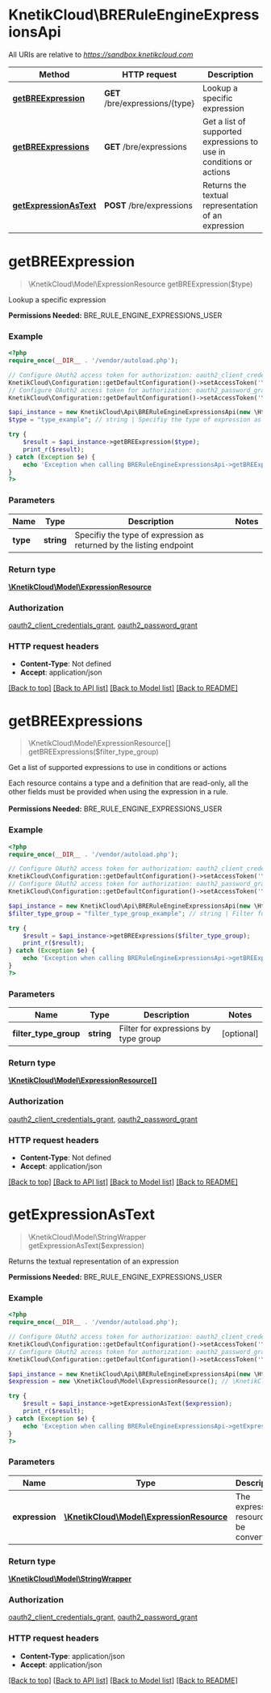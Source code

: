 # KnetikCloud\BRERuleEngineExpressionsApi

All URIs are relative to *https://sandbox.knetikcloud.com*

Method | HTTP request | Description
------------- | ------------- | -------------
[**getBREExpression**](BRERuleEngineExpressionsApi.md#getBREExpression) | **GET** /bre/expressions/{type} | Lookup a specific expression
[**getBREExpressions**](BRERuleEngineExpressionsApi.md#getBREExpressions) | **GET** /bre/expressions | Get a list of supported expressions to use in conditions or actions
[**getExpressionAsText**](BRERuleEngineExpressionsApi.md#getExpressionAsText) | **POST** /bre/expressions | Returns the textual representation of an expression


# **getBREExpression**
> \KnetikCloud\Model\ExpressionResource getBREExpression($type)

Lookup a specific expression

<b>Permissions Needed:</b> BRE_RULE_ENGINE_EXPRESSIONS_USER

### Example
```php
<?php
require_once(__DIR__ . '/vendor/autoload.php');

// Configure OAuth2 access token for authorization: oauth2_client_credentials_grant
KnetikCloud\Configuration::getDefaultConfiguration()->setAccessToken('YOUR_ACCESS_TOKEN');
// Configure OAuth2 access token for authorization: oauth2_password_grant
KnetikCloud\Configuration::getDefaultConfiguration()->setAccessToken('YOUR_ACCESS_TOKEN');

$api_instance = new KnetikCloud\Api\BRERuleEngineExpressionsApi(new \Http\Adapter\Guzzle6\Client());
$type = "type_example"; // string | Specifiy the type of expression as returned by the listing endpoint

try {
    $result = $api_instance->getBREExpression($type);
    print_r($result);
} catch (Exception $e) {
    echo 'Exception when calling BRERuleEngineExpressionsApi->getBREExpression: ', $e->getMessage(), PHP_EOL;
}
?>
```

### Parameters

Name | Type | Description  | Notes
------------- | ------------- | ------------- | -------------
 **type** | **string**| Specifiy the type of expression as returned by the listing endpoint |

### Return type

[**\KnetikCloud\Model\ExpressionResource**](../Model/ExpressionResource.md)

### Authorization

[oauth2_client_credentials_grant](../../README.md#oauth2_client_credentials_grant), [oauth2_password_grant](../../README.md#oauth2_password_grant)

### HTTP request headers

 - **Content-Type**: Not defined
 - **Accept**: application/json

[[Back to top]](#) [[Back to API list]](../../README.md#documentation-for-api-endpoints) [[Back to Model list]](../../README.md#documentation-for-models) [[Back to README]](../../README.md)

# **getBREExpressions**
> \KnetikCloud\Model\ExpressionResource[] getBREExpressions($filter_type_group)

Get a list of supported expressions to use in conditions or actions

Each resource contains a type and a definition that are read-only, all the other fields must be provided when using the expression in a rule. <br><br><b>Permissions Needed:</b> BRE_RULE_ENGINE_EXPRESSIONS_USER

### Example
```php
<?php
require_once(__DIR__ . '/vendor/autoload.php');

// Configure OAuth2 access token for authorization: oauth2_client_credentials_grant
KnetikCloud\Configuration::getDefaultConfiguration()->setAccessToken('YOUR_ACCESS_TOKEN');
// Configure OAuth2 access token for authorization: oauth2_password_grant
KnetikCloud\Configuration::getDefaultConfiguration()->setAccessToken('YOUR_ACCESS_TOKEN');

$api_instance = new KnetikCloud\Api\BRERuleEngineExpressionsApi(new \Http\Adapter\Guzzle6\Client());
$filter_type_group = "filter_type_group_example"; // string | Filter for expressions by type group

try {
    $result = $api_instance->getBREExpressions($filter_type_group);
    print_r($result);
} catch (Exception $e) {
    echo 'Exception when calling BRERuleEngineExpressionsApi->getBREExpressions: ', $e->getMessage(), PHP_EOL;
}
?>
```

### Parameters

Name | Type | Description  | Notes
------------- | ------------- | ------------- | -------------
 **filter_type_group** | **string**| Filter for expressions by type group | [optional]

### Return type

[**\KnetikCloud\Model\ExpressionResource[]**](../Model/ExpressionResource.md)

### Authorization

[oauth2_client_credentials_grant](../../README.md#oauth2_client_credentials_grant), [oauth2_password_grant](../../README.md#oauth2_password_grant)

### HTTP request headers

 - **Content-Type**: Not defined
 - **Accept**: application/json

[[Back to top]](#) [[Back to API list]](../../README.md#documentation-for-api-endpoints) [[Back to Model list]](../../README.md#documentation-for-models) [[Back to README]](../../README.md)

# **getExpressionAsText**
> \KnetikCloud\Model\StringWrapper getExpressionAsText($expression)

Returns the textual representation of an expression

<b>Permissions Needed:</b> BRE_RULE_ENGINE_EXPRESSIONS_USER

### Example
```php
<?php
require_once(__DIR__ . '/vendor/autoload.php');

// Configure OAuth2 access token for authorization: oauth2_client_credentials_grant
KnetikCloud\Configuration::getDefaultConfiguration()->setAccessToken('YOUR_ACCESS_TOKEN');
// Configure OAuth2 access token for authorization: oauth2_password_grant
KnetikCloud\Configuration::getDefaultConfiguration()->setAccessToken('YOUR_ACCESS_TOKEN');

$api_instance = new KnetikCloud\Api\BRERuleEngineExpressionsApi(new \Http\Adapter\Guzzle6\Client());
$expression = new \KnetikCloud\Model\ExpressionResource(); // \KnetikCloud\Model\ExpressionResource | The expression resource to be converted

try {
    $result = $api_instance->getExpressionAsText($expression);
    print_r($result);
} catch (Exception $e) {
    echo 'Exception when calling BRERuleEngineExpressionsApi->getExpressionAsText: ', $e->getMessage(), PHP_EOL;
}
?>
```

### Parameters

Name | Type | Description  | Notes
------------- | ------------- | ------------- | -------------
 **expression** | [**\KnetikCloud\Model\ExpressionResource**](../Model/ExpressionResource.md)| The expression resource to be converted | [optional]

### Return type

[**\KnetikCloud\Model\StringWrapper**](../Model/StringWrapper.md)

### Authorization

[oauth2_client_credentials_grant](../../README.md#oauth2_client_credentials_grant), [oauth2_password_grant](../../README.md#oauth2_password_grant)

### HTTP request headers

 - **Content-Type**: application/json
 - **Accept**: application/json

[[Back to top]](#) [[Back to API list]](../../README.md#documentation-for-api-endpoints) [[Back to Model list]](../../README.md#documentation-for-models) [[Back to README]](../../README.md)

